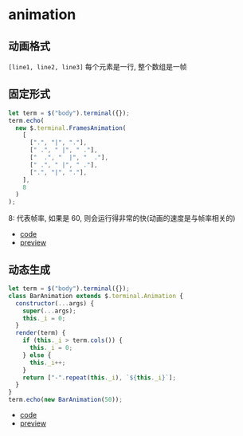 # animation

## 动画格式

`[line1, line2, line3]` 每个元素是一行, 整个数组是一帧

## 固定形式

```js
let term = $("body").terminal({});
term.echo(
  new $.terminal.FramesAnimation(
    [
      [".", "|", "."],
      [" .", " |", " ."],
      ["  .", "  |", "  ."],
      [" .", " |", " ."],
      [".", "|", "."],
    ],
    8
  )
);
```

8: 代表帧率, 如果是 60, 则会运行得非常的快(动画的速度是与帧率相关的)

- <a class="Repos" target="_blank" href="../example/animation/static-anim/js/main.js">code</a>
- <a class="Pages" target="_blank" href="../example/animation/static-anim/index.html">preview</a>

## 动态生成

```js
let term = $("body").terminal({});
class BarAnimation extends $.terminal.Animation {
  constructor(...args) {
    super(...args);
    this._i = 0;
  }
  render(term) {
    if (this._i > term.cols()) {
      this._i = 0;
    } else {
      this._i++;
    }
    return ["-".repeat(this._i), `${this._i}`];
  }
}
term.echo(new BarAnimation(50));
```

- <a class="Repos" target="_blank" href="../example/animation/dynamic-anim/js/main.js">code</a>
- <a class="Pages" target="_blank" href="../example/animation/dynamic-anim/index.html">preview</a>
